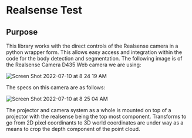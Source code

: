 # Realsense Test
## Purpose
This library works with the direct controls of the Realsense camera in a python wrapper form. This allows easy access and integration within the code for the body detection and segmentation.
The following image is of the Realsense Camera D435 Web camera we are using:

![Screen Shot 2022-07-10 at 8 24 19 AM](https://user-images.githubusercontent.com/81708456/178144807-4db52d93-44b5-4e4f-bac5-ae69697a43f5.png)

The specs on this camera are as follows:

![Screen Shot 2022-07-10 at 8 25 04 AM](https://user-images.githubusercontent.com/81708456/178144823-bb3c96af-18a5-4006-9a32-f06bd7f1d27f.png)

The projector and camera system as a whole is mounted on top of a projector with the realsense being the top most component. Transforms to go from 2D pixel coordinants to 3D world coordinates are under way as a means to crop the depth component of the point cloud.
